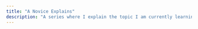 ```yaml
---
title: "A Novice Explains"
description: "A series where I explain the topic I am currently learning about."
---
```


